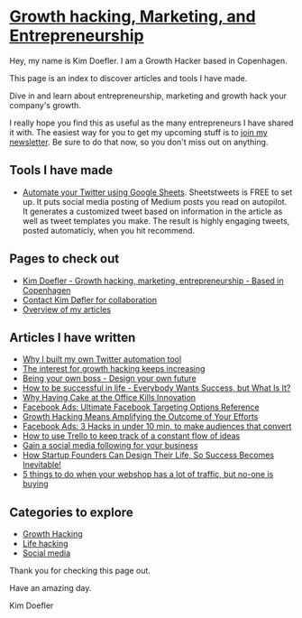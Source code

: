 # [Growth hacking, Marketing, and Entrepreneurship](https://doefler.com/)
Hey, my name is Kim Doefler. I am a Growth Hacker based in Copenhagen.

This page is an index to discover articles and tools I have made.

Dive in and learn about entrepreneurship, marketing and growth hack your company's growth.

I really hope you find this as useful as the many entrepreneurs I have shared it with.
The easiest way for you to get my upcoming stuff is to [join my newsletter](http://doefler.com/join-my-list/).
Be sure to do that now, so you don't miss out on anything.

## Tools I have made

- [Automate your Twitter using Google Sheets](https://sheetstweets.com/).
    Sheetstweets is FREE to set up. It puts social media posting of Medium posts you read on autopilot.
    It generates a customized tweet based on information in the article as well as tweet templates you make.
    The result is highly engaging tweets, posted automaticly, when you hit recommend.


## Pages to check out

- [Kim Doefler - Growth hacking, marketing, entrepreneurship - Based in Copenhagen](https://doefler.com/kim-dofler-business-developer-currently-living-copenhagen/)
- [Contact Kim Døfler for collaboration](https://doefler.com/contact/)
- [Overview of my articles](https://doefler.com/articles/)

## Articles I have written
- [Why I built my own Twitter automation tool](https://doefler.com/built-twitter-automation-tool/)
- [The interest for growth hacking keeps increasing](https://doefler.com/interest-growth-hacking-keeps-increasing/)
- [Being your own boss - Design your own future](https://doefler.com/design-your-own-future/)
- [How to be successful in life - Everybody Wants Success, but What Is It?](https://doefler.com/everybody-wants-success/)
- [Why Having Cake at the Office Kills Innovation](https://doefler.com/cake-office-kills-innovation/)
- [Facebook Ads: Ultimate Facebook Targeting Options Reference](https://doefler.com/ultimate-facebook-targeting-options-reference/)
- [Growth Hacking Means Amplifying the Outcome of Your Efforts](https://doefler.com/growth-hacking-means-amplifying-outcome-efforts/)
- [Facebook Ads: 3 Hacks in under 10 min, to make audiences that convert](https://doefler.com/facebook-ads-3-hacks-in-under-10-min-to-make-audiences-that-convert/)
- [How to use Trello to keep track of a constant flow of ideas](https://doefler.com/use-trello-keep-track-constant-flow-ideas/)
- [Gain a social media following for your business](https://doefler.com/gain-a-social-media-following-for-your-business/)
- [How Startup Founders Can Design Their Life, So Success Becomes Inevitable!](https://doefler.com/startup-founders-can-design-life-success-becomes-inevitable/)
- [5 things to do when your webshop has a lot of traffic, but no-one is buying](https://doefler.com/5-things-to-do-when-your-webshop-has-a-lot-of-traffic-but-noone-is-buying/)


## Categories to explore

- [Growth Hacking](https://doefler.com/category/growth-hacking/)
- [Life hacking](https://www.doefler.com/category/life-hacking/)
- [Social media](https://doefler.com/category/social-media/)


Thank you for checking this page out.

Have an amazing day.

Kim Doefler

